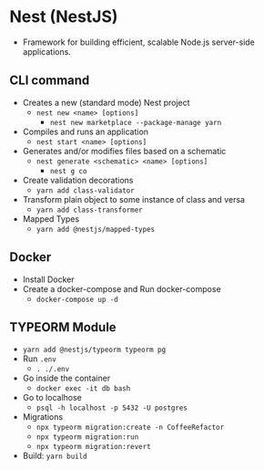 # Nest (NestJS)
- Framework for building efficient, scalable Node.js server-side applications.

## CLI command
- Creates a new (standard mode) Nest project
    - `nest new <name> [options]`
        - `nest new marketplace --package-manage yarn`
- Compiles and runs an application
    - `nest start <name> [options]`
- Generates and/or modifies files based on a schematic
    - `nest generate <schematic> <name> [options]`
        - `nest g co`
- Create validation decorations
    - `yarn add class-validator`
- Transform plain object to some instance of class and versa
    - `yarn add class-transformer`
- Mapped Types
    - `yarn add @nestjs/mapped-types`

## Docker
- Install Docker
- Create a docker-compose and Run docker-compose
    - `docker-compose up -d`

## TYPEORM Module
- `yarn add @nestjs/typeorm typeorm pg`
- Run `.env`
    - `. ./.env`
- Go inside the container
    - `docker exec -it db bash`
- Go to localhose
    - `psql -h localhost -p 5432 -U postgres`
- Migrations
    - `npx typeorm migration:create -n CoffeeRefactor`
    - `npx typeorm migration:run`
    - `npx typeorm migration:revert`
- Build: `yarn build`